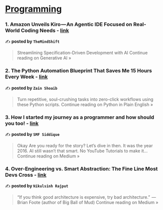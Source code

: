 
<h1><a href=https://medium.com/tag/programming/recommended target="_blank" rel="noopener noreferrer">Programming</a></h1>
<h3>1. Amazon Unveils Kiro — An Agentic IDE Focused on Real-World Coding Needs - <a href="https://generativeai.pub/amazon-unveils-kiro-an-agentic-ide-focused-on-real-world-coding-needs-2795fc79a2b3?source=rss------programming-5" target="_blank" rel="noopener noreferrer">link</a></h3>

✍️ **posted by `TheMindShift`**

<blockquote>Streamlining Specification-Driven Development with AI
Continue reading on Generative AI »</blockquote>

<h3>2. The Python Automation Blueprint That Saves Me 15 Hours Every Week - <a href="https://python.plainenglish.io/the-python-automation-blueprint-that-saves-me-15-hours-every-week-ea099702efc0?source=rss------programming-5" target="_blank" rel="noopener noreferrer">link</a></h3>

✍️ **posted by `Zain Shoaib`**

<blockquote>Turn repetitive, soul-crushing tasks into zero-click workflows using these Python scripts.
Continue reading on Python in Plain English »</blockquote>

<h3>3. How I started my journey as a programmer and how should you too! - <a href="https://smfsid.medium.com/how-i-started-my-journey-as-a-programmer-and-how-should-you-too-078b7efa0a8a?source=rss------programming-5" target="_blank" rel="noopener noreferrer">link</a></h3>

✍️ **posted by `SMF Siddique`**

<blockquote>Okay Are you ready for the story? Let’s dive in then. It was the year 2016. AI still wasn’t that smart. No YouTube Tutorials to make it…
Continue reading on Medium »</blockquote>

<h3>4.  Over-Engineering vs. Smart Abstraction: The Fine Line Most Devs Cross - <a href="https://medium.com/@hadiyolworld007/over-engineering-vs-smart-abstraction-the-fine-line-most-devs-cross-b7833dfc76f2?source=rss------programming-5" target="_blank" rel="noopener noreferrer">link</a></h3>

✍️ **posted by `Nikulsinh Rajput`**

<blockquote>“If you think good architecture is expensive, try bad architecture.”
 — Brian Foote (author of Big Ball of Mud)
Continue reading on Medium »</blockquote>

